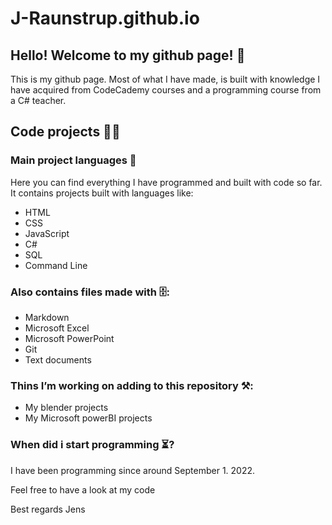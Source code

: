 # J-Raunstrup.github.io

## Hello! Welcome to my github page! 👋

This is my github page. Most of what I have made, is built with knowledge I have acquired from CodeCademy courses and a programming course from a C# teacher.

## Code projects 👨‍💻

### Main project languages 💬

Here you can find everything I have programmed and built with code so far. It contains projects built with languages like:
<ul>
    <li>HTML</li>
    <li>CSS</li>
    <li>JavaScript</li>
    <li>C#</li>
    <li>SQL</li>
    <li>Command Line</li>
</ul>

### Also contains files made with 🗄️:

<ul>
    <li>Markdown</li>
    <li>Microsoft Excel</li>
    <li>Microsoft PowerPoint</li>
    <li>Git</li>
    <li>Text documents</li>
</ul>

### Thins I’m working on adding to this repository ⚒️:

<ul>
    <li>My blender projects</li>
    <li>My Microsoft powerBI projects</li>
</ul>

### When did i start programming ⏳?

I have been programming since around September 1. 2022. 

Feel free to have a look at my code

Best regards
Jens
